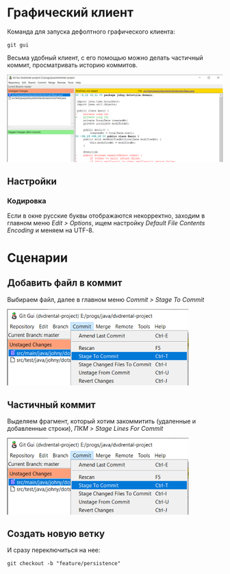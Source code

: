 # Графический клиент

Команда для запуска дефолтного графического клиента:

```
git gui
```

Весьма удобный клиент, с его помощью можно делать частичный коммит, просматривать историю коммитов.

<img src="img/image-20220608083229745.png" alt="image-20220608083229745" style="zoom:80%;" />



## Настройки

### Кодировка

Если в окне русские буквы отображаются некорректно, заходим в главном меню *Edit > Options*, ищем настройку *Default File Contents Encoding* и меняем на UTF-8.

# Сценарии

## Добавить файл в коммит

Выбираем файл, далее в главном меню *Commit > Stage To Commit*

<img src="img/image-20220608084152540.png" alt="image-20220608084152540" style="zoom:80%;" />

## Частичный коммит

Выделяем фрагмент, который хотим закоммитить (удаленные и добавленные строки), *ПКМ > Stage Lines For Commit*

<img src="img/image-20220608084152540.png" alt="image-20220608084152540" style="zoom:80%;" />

## Создать новую ветку

И сразу переключиться на нее:

```
git checkout -b "feature/persistence"
```

